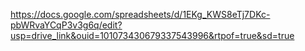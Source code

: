 https://docs.google.com/spreadsheets/d/1EKg_KWS8eTj7DKc-pbWRvaYCqP3v3g6q/edit?usp=drive_link&ouid=101073430679337543996&rtpof=true&sd=true

